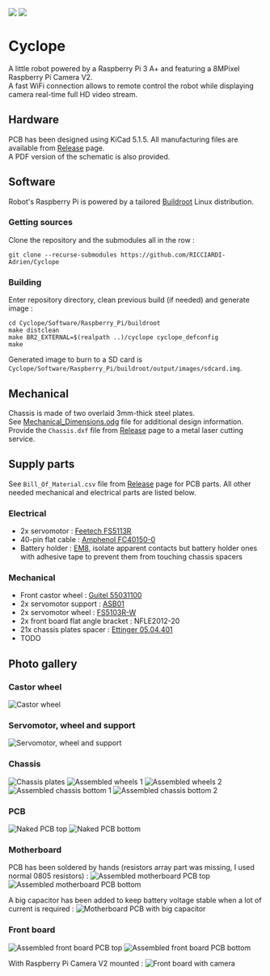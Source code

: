 ![](https://github.com/RICCIARDI-Adrien/Cyclope/workflows/Buildroot%20build/badge.svg)
![](https://github.com/RICCIARDI-Adrien/Cyclope/workflows/PC%20application%20build/badge.svg)

# Cyclope

A little robot powered by a Raspberry Pi 3 A+ and featuring a 8MPixel Raspberry Pi Camera V2.  
A fast WiFi connection allows to remote control the robot while displaying camera real-time full HD video stream.

## Hardware

PCB has been designed using KiCad 5.1.5. All manufacturing files are available from [Release](https://github.com/RICCIARDI-Adrien/Cyclope/releases) page.  
A PDF version of the schematic is also provided.

## Software

Robot's Raspberry Pi is powered by a tailored [Buildroot](https://buildroot.org) Linux distribution.

### Getting sources

Clone the repository and the submodules all in the row :
```
git clone --recurse-submodules https://github.com/RICCIARDI-Adrien/Cyclope
```

### Building

Enter repository directory, clean previous build (if needed) and generate image :
```
cd Cyclope/Software/Raspberry_Pi/buildroot
make distclean
make BR2_EXTERNAL=$(realpath ..)/cyclope cyclope_defconfig
make
```

Generated image to burn to a SD card is `Cyclope/Software/Raspberry_Pi/buildroot/output/images/sdcard.img`.

## Mechanical

Chassis is made of two overlaid 3mm-thick steel plates.  
See [Mechanical_Dimensions.odg](https://github.com/RICCIARDI-Adrien/Cyclope/blob/master/Chassis/Mechanical_Dimensions.odg) file for additional design information.  
Provide the `Chassis.dxf` file from [Release](https://github.com/RICCIARDI-Adrien/Cyclope/releases) page to a metal laser cutting service.

## Supply parts

See `Bill_Of_Material.csv` file from [Release](https://github.com/RICCIARDI-Adrien/Cyclope/releases) page for PCB parts. All other needed mechanical and electrical parts are listed below.

### Electrical

* 2x servomotor : [Feetech FS5113R](https://www.gotronic.fr/art-servomoteur-fs5113r-25841.htm)
* 40-pin flat cable : [Amphenol FC40150-0](https://fr.farnell.com/amphenol/fc40150-0/cordon-2-54mm-f-f-150mm-40voies/dp/2217617)
* Battery holder : [EM8](https://www.gotronic.fr/art-coupleur-8-piles-lr6-em8-5718.htm), isolate apparent contacts but battery holder ones with adhesive tape to prevent them from touching chassis spacers

### Mechanical

* Front castor wheel : [Guitel 55031100](https://fr.rs-online.com/web/p/roulettes-industrielles/3064300)
* 2x servomotor support : [ASB01](https://www.gotronic.fr/art-support-de-servos-asb01-11637.htm)
* 2x servomotor wheel : [FS5103R-W](https://www.gotronic.fr/art-roue-pour-servomoteur-fs5103r-25857.htm)
* 2x front board flat angle bracket : NFLE2012-20
* 21x chassis plates spacer : [Ettinger 05.04.401](https://fr.farnell.com/ettinger/05-04-401/entretoise-m4x40-vzk/dp/1466794)
* TODO

## Photo gallery

### Castor wheel

![Castor wheel](https://github.com/RICCIARDI-Adrien/Cyclope/blob/master/Resources/Pictures/Castor_Wheel.jpg)

### Servomotor, wheel and support

![Servomotor, wheel and support](https://github.com/RICCIARDI-Adrien/Cyclope/blob/master/Resources/Pictures/Servomotor_And_Parts.jpg)

### Chassis

![Chassis plates](https://github.com/RICCIARDI-Adrien/Cyclope/blob/master/Resources/Pictures/Chassis_Plates.jpg)
![Assembled wheels 1](https://github.com/RICCIARDI-Adrien/Cyclope/blob/master/Resources/Pictures/Assembled_Wheels_1.jpg)
![Assembled wheels 2](https://github.com/RICCIARDI-Adrien/Cyclope/blob/master/Resources/Pictures/Assembled_Wheels_2.jpg)
![Assembled chassis bottom 1](https://github.com/RICCIARDI-Adrien/Cyclope/blob/master/Resources/Pictures/Assembled_Chassis_Bottom_1.jpg)
![Assembled chassis bottom 2](https://github.com/RICCIARDI-Adrien/Cyclope/blob/master/Resources/Pictures/Assembled_Chassis_Bottom_2.jpg)

### PCB

![Naked PCB top](https://github.com/RICCIARDI-Adrien/Cyclope/blob/master/Resources/Pictures/Naked_PCB_Top.jpg)
![Naked PCB bottom](https://github.com/RICCIARDI-Adrien/Cyclope/blob/master/Resources/Pictures/Naked_PCB_Bottom.jpg)

### Motherboard

PCB has been soldered by hands (resistors array part was missing, I used normal 0805 resistors) :
![Assembled motherboard PCB top](https://github.com/RICCIARDI-Adrien/Cyclope/blob/master/Resources/Pictures/Assembled_Motherboard_PCB_Top.jpg)
![Assembled motherboard PCB bottom](https://github.com/RICCIARDI-Adrien/Cyclope/blob/master/Resources/Pictures/Assembled_Motherboard_PCB_Bottom.jpg)

A big capacitor has been added to keep battery voltage stable when a lot of current is required :
![Motherboard PCB with big capacitor](https://github.com/RICCIARDI-Adrien/Cyclope/blob/master/Resources/Pictures/Motherboard_PCB_With_Big_Capacitor.jpg)

### Front board

![Assembled front board PCB top](https://github.com/RICCIARDI-Adrien/Cyclope/blob/master/Resources/Pictures/Assembled_Front_Board_PCB_Top.jpg)
![Assembled front board PCB bottom](https://github.com/RICCIARDI-Adrien/Cyclope/blob/master/Resources/Pictures/Assembled_Front_Board_PCB_Bottom.jpg)

With Raspberry Pi Camera V2 mounted :
![Front board with camera](https://github.com/RICCIARDI-Adrien/Cyclope/blob/master/Resources/Pictures/Front_Board_With_Camera.jpg)
